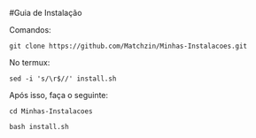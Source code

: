 #Guia de Instalação

Comandos:

```
git clone https://github.com/Matchzin/Minhas-Instalacoes.git
```

No termux: 

```
sed -i 's/\r$//' install.sh
```
Após isso, faça o seguinte:

```
cd Minhas-Instalacoes
```
```
bash install.sh
```